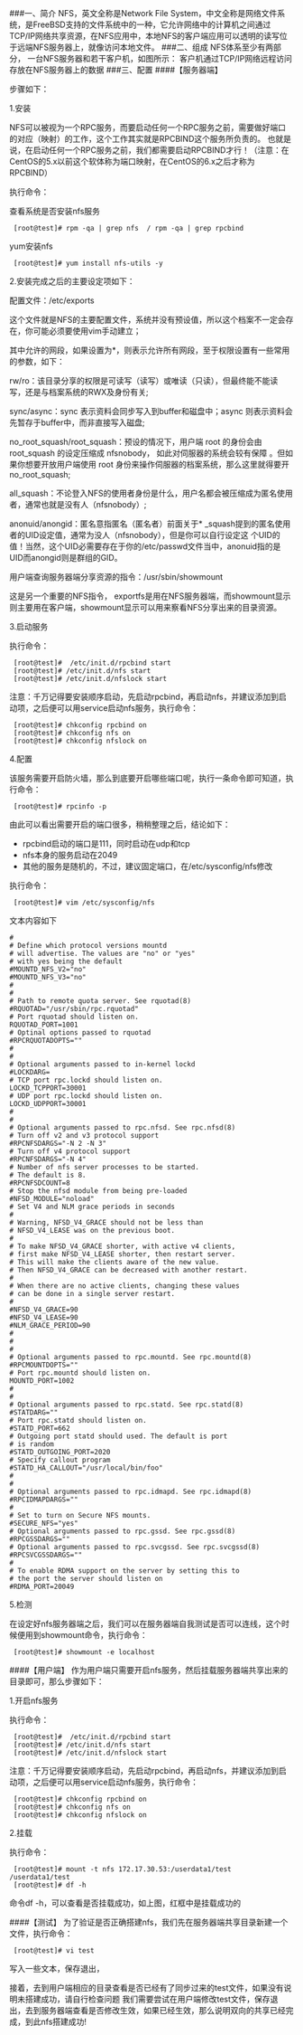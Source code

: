 ###一、简介
NFS，英文全称是Network File System，中文全称是网络文件系统，是FreeBSD支持的文件系统中的一种，它允许网络中的计算机之间通过TCP/IP网络共享资源，在NFS应用中，本地NFS的客户端应用可以透明的读写位于远端NFS服务器上，就像访问本地文件。
###二、组成
NFS体系至少有两部分，
一台NFS服务器和若干客户机，如图所示：
客户机通过TCP/IP网络远程访问存放在NFS服务器上的数据
###三、配置
####【服务器端】

步骤如下：

1.安装

NFS可以被视为一个RPC服务，而要启动任何一个RPC服务之前，需要做好端口的对应（映射）的工作，这个工作其实就是RPCBIND这个服务所负责的。
也就是说，在启动任何一个RPC服务之前，我们都需要启动RPCBIND才行！（注意：在CentOS的5.x以前这个软体称为端口映射，在CentOS的6.x之后才称为RPCBIND）

执行命令：

查看系统是否安装nfs服务 
    
     [root@test]# rpm -qa | grep nfs  / rpm -qa | grep rpcbind
     
yum安装nfs    
    
     [root@test]# yum install nfs-utils -y


2.安装完成之后的主要设定项如下：

配置文件：/etc/exports

  这个文件就是NFS的主要配置文件，系统并没有预设值，所以这个档案不一定会存在，你可能必须要使用vim手动建立；

  其中允许的网段，如果设置为*，则表示允许所有网段，至于权限设置有一些常用的参数，如下：


  rw/ro：该目录分享的权限是可读写（读写）或唯读（只读），但最终能不能读写，还是与档案系统的RWX及身份有关;

  sync/async：sync 表示资料会同步写入到buffer和磁盘中；async 则表示资料会先暂存于buffer中，而非直接写入磁盘;

  no_root_squash/root_squash：预设的情况下，用户端 root 的身份会由 root_squash 的设定压缩成 nfsnobody， 如此对伺服器的系统会较有保障
 。但如果你想要开放用户端使用 root 身份来操作伺服器的档案系统，那么这里就得要开 no_root_squash;

  all_squash：不论登入NFS的使用者身份是什么，用户名都会被压缩成为匿名使用者，通常也就是没有人（nfsnobody）;

  anonuid/anongid：匿名意指匿名（匿名者）前面关于* _squash提到的匿名使用者的UID设定值，通常为没人（nfsnobody），但是你可以自行设定这
  个UID的值！当然，这个UID必需要存在于你的/etc/passwd文件当中，anonuid指的是UID而anongid则是群组的GID。

用户端查询服务器端分享资源的指令：/usr/sbin/showmount

这是另一个重要的NFS指令， exportfs是用在NFS服务器端，而showmount显示则主要用在客户端，showmount显示可以用来察看NFS分享出来的目录资源。

3.启动服务

执行命令：

     [root@test]#  /etc/init.d/rpcbind start
     [root@test]# /etc/init.d/nfs start
     [root@test]# /etc/init.d/nfslock start

注意：千万记得要安装顺序启动，先启动rpcbind，再启动nfs，并建议添加到启动项，之后便可以用service启动nfs服务，执行命令：

     [root@test]# chkconfig rpcbind on
     [root@test]# chkconfig nfs on
     [root@test]# chkconfig nfslock on

4.配置

该服务需要开启防火墙，那么到底要开启哪些端口呢，执行一条命令即可知道，执行命令：

     [root@test]# rpcinfo -p

由此可以看出需要开启的端口很多，稍稍整理之后，结论如下：

  * rpcbind启动的端口是111，同时启动在udp和tcp
  * nfs本身的服务启动在2049
  * 其他的服务是随机的，不过，建议固定端口，在/etc/sysconfig/nfs修改

执行命令：

     [root@test]# vim /etc/sysconfig/nfs
文本内容如下

    #
    # Define which protocol versions mountd
    # will advertise. The values are "no" or "yes"
    # with yes being the default
    #MOUNTD_NFS_V2="no"
    #MOUNTD_NFS_V3="no"
    #
    #
    # Path to remote quota server. See rquotad(8)
    #RQUOTAD="/usr/sbin/rpc.rquotad"
    # Port rquotad should listen on.
    RQUOTAD_PORT=1001
    # Optinal options passed to rquotad
    #RPCRQUOTADOPTS=""
    #
    #
    # Optional arguments passed to in-kernel lockd
    #LOCKDARG=
    # TCP port rpc.lockd should listen on.
    LOCKD_TCPPORT=30001
    # UDP port rpc.lockd should listen on.
    LOCKD_UDPPORT=30001
    #
    #
    # Optional arguments passed to rpc.nfsd. See rpc.nfsd(8)
    # Turn off v2 and v3 protocol support
    #RPCNFSDARGS="-N 2 -N 3"
    # Turn off v4 protocol support
    #RPCNFSDARGS="-N 4"
    # Number of nfs server processes to be started.
    # The default is 8.
    #RPCNFSDCOUNT=8
    # Stop the nfsd module from being pre-loaded
    #NFSD_MODULE="noload"
    # Set V4 and NLM grace periods in seconds
    #
    # Warning, NFSD_V4_GRACE should not be less than
    # NFSD_V4_LEASE was on the previous boot.
    #
    # To make NFSD_V4_GRACE shorter, with active v4 clients,
    # first make NFSD_V4_LEASE shorter, then restart server.
    # This will make the clients aware of the new value.
    # Then NFSD_V4_GRACE can be decreased with another restart.
    #
    # When there are no active clients, changing these values
    # can be done in a single server restart.
    #
    #NFSD_V4_GRACE=90
    #NFSD_V4_LEASE=90
    #NLM_GRACE_PERIOD=90
    #
    #
    #
    # Optional arguments passed to rpc.mountd. See rpc.mountd(8)
    #RPCMOUNTDOPTS=""
    # Port rpc.mountd should listen on.
    MOUNTD_PORT=1002
    #
    #
    # Optional arguments passed to rpc.statd. See rpc.statd(8)
    #STATDARG=""
    # Port rpc.statd should listen on.
    #STATD_PORT=662
    # Outgoing port statd should used. The default is port
    # is random
    #STATD_OUTGOING_PORT=2020
    # Specify callout program
    #STATD_HA_CALLOUT="/usr/local/bin/foo"
    #
    #
    # Optional arguments passed to rpc.idmapd. See rpc.idmapd(8)
    #RPCIDMAPDARGS=""
    #
    # Set to turn on Secure NFS mounts.
    #SECURE_NFS="yes"
    # Optional arguments passed to rpc.gssd. See rpc.gssd(8)
    #RPCGSSDARGS=""
    # Optional arguments passed to rpc.svcgssd. See rpc.svcgssd(8)
    #RPCSVCGSSDARGS=""
    #
    # To enable RDMA support on the server by setting this to
    # the port the server should listen on
    #RDMA_PORT=20049

5.检测

在设定好nfs服务器端之后，我们可以在服务器端自我测试是否可以连线，这个时候便用到showmount命令，执行命令：

     [root@test]# showmount -e localhost


####【用户端】
作为用户端只需要开启nfs服务，然后挂载服务器端共享出来的目录即可，那么步骤如下：

1.开启nfs服务

执行命令：

     [root@test]#  /etc/init.d/rpcbind start
     [root@test]# /etc/init.d/nfs start
     [root@test]# /etc/init.d/nfslock start

注意：千万记得要安装顺序启动，先启动rpcbind，再启动nfs，并建议添加到启动项，之后便可以用service启动nfs服务，执行命令：

     [root@test]# chkconfig rpcbind on
     [root@test]# chkconfig nfs on
     [root@test]# chkconfig nfslock on
 
2.挂载

执行命令：

     [root@test]# mount -t nfs 172.17.30.53:/userdata1/test /userdata1/test
     [root@test]# df -h

命令df -h，可以查看是否挂载成功，如上图，红框中是挂载成功的

####【测试】
为了验证是否正确搭建nfs，我们先在服务器端共享目录新建一个文件，执行命令：

     [root@test]# vi test
     
写入一些文本，保存退出，

接着，去到用户端相应的目录查看是否已经有了同步过来的test文件，如果没有说明未搭建成功，请自行检查问题
我们需要尝试在用户端修改test文件，保存退出，去到服务器端查看是否修改生效，如果已经生效，那么说明双向的共享已经完成，到此nfs搭建成功!
